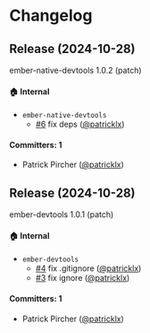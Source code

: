 # Changelog

## Release (2024-10-28)

ember-native-devtools 1.0.2 (patch)

#### :house: Internal
* `ember-native-devtools`
  * [#6](https://github.com/ember-native/ember-devtools/pull/6) fix deps ([@patricklx](https://github.com/patricklx))

#### Committers: 1
- Patrick Pircher ([@patricklx](https://github.com/patricklx))

## Release (2024-10-28)

ember-devtools 1.0.1 (patch)

#### :house: Internal
* `ember-devtools`
  * [#4](https://github.com/ember-native/ember-devtools/pull/4) fix .gitignore ([@patricklx](https://github.com/patricklx))
  * [#3](https://github.com/ember-native/ember-devtools/pull/3) fix ignore ([@patricklx](https://github.com/patricklx))

#### Committers: 1
- Patrick Pircher ([@patricklx](https://github.com/patricklx))
